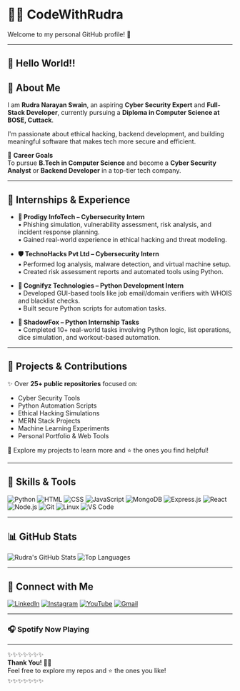 # 👨‍💻 CodeWithRudra

Welcome to my personal GitHub profile! 🚀

---

## 🙏 Hello World!!

## 👋 About Me

I am **Rudra Narayan Swain**, an aspiring **Cyber Security Expert** and **Full-Stack Developer**, currently pursuing a **Diploma in Computer Science at BOSE, Cuttack**.

I'm passionate about ethical hacking, backend development, and building meaningful software that makes tech more secure and efficient.

🚀 **Career Goals**  
To pursue **B.Tech in Computer Science** and become a **Cyber Security Analyst** or **Backend Developer** in a top-tier tech company.

---

## 💼 Internships & Experience

- **🔐 Prodigy InfoTech – Cybersecurity Intern**  
  ▪ Phishing simulation, vulnerability assessment, risk analysis, and incident response planning.  
  ▪ Gained real-world experience in ethical hacking and threat modeling.

- **🛡️ TechnoHacks Pvt Ltd – Cybersecurity Intern**  
  ▪ Performed log analysis, malware detection, and virtual machine setup.  
  ▪ Created risk assessment reports and automated tools using Python.

- **🐍 Cognifyz Technologies – Python Development Intern**  
  ▪ Developed GUI-based tools like job email/domain verifiers with WHOIS and blacklist checks.  
  ▪ Built secure Python scripts for automation tasks.

- **🦊 ShadowFox – Python Internship Tasks**  
  ▪ Completed 10+ real-world tasks involving Python logic, list operations, dice simulation, and workout-based automation.

---

## 🧪 Projects & Contributions

✨ Over **25+ public repositories** focused on:

- Cyber Security Tools
- Python Automation Scripts
- Ethical Hacking Simulations
- MERN Stack Projects
- Machine Learning Experiments
- Personal Portfolio & Web Tools

📂 Explore my projects to learn more and ⭐ the ones you find helpful!

---

## 🧠 Skills & Tools

![Python](https://img.shields.io/badge/-Python-3776AB?style=flat&logo=python&logoColor=white)
![HTML](https://img.shields.io/badge/-HTML5-E34F26?style=flat&logo=html5&logoColor=white)
![CSS](https://img.shields.io/badge/-CSS3-1572B6?style=flat&logo=css3)
![JavaScript](https://img.shields.io/badge/-JavaScript-F7DF1E?style=flat&logo=javascript&logoColor=black)
![MongoDB](https://img.shields.io/badge/-MongoDB-47A248?style=flat&logo=mongodb)
![Express.js](https://img.shields.io/badge/-Express.js-000000?style=flat&logo=express)
![React](https://img.shields.io/badge/-React-61DAFB?style=flat&logo=react)
![Node.js](https://img.shields.io/badge/-Node.js-339933?style=flat&logo=node.js)
![Git](https://img.shields.io/badge/-Git-F05032?style=flat&logo=git)
![Linux](https://img.shields.io/badge/-Linux-FCC624?style=flat&logo=linux&logoColor=black)
![VS Code](https://img.shields.io/badge/-VSCode-007ACC?style=flat&logo=visual-studio-code)

---

## 📊 GitHub Stats

![Rudra's GitHub Stats](https://github-readme-stats.vercel.app/api?username=CodeWithRudra&show_icons=true&theme=radical)
![Top Languages](https://github-readme-stats.vercel.app/api/top-langs/?username=CodeWithRudra&layout=compact&theme=radical)

---

## 🔗 Connect with Me

[![LinkedIn](https://img.shields.io/badge/-LinkedIn-blue?style=flat&logo=linkedin)](https://www.linkedin.com/in/rudra-narayan-swain/)
[![Instagram](https://img.shields.io/badge/-Instagram-E4405F?style=flat&logo=instagram&logoColor=white)](https://www.instagram.com/codewithrudra)
[![YouTube](https://img.shields.io/badge/-YouTube-FF0000?style=flat&logo=youtube&logoColor=white)](https://www.youtube.com/@CodewithRudraoffical)
[![Gmail](https://img.shields.io/badge/-Gmail-D14836?style=flat&logo=gmail&logoColor=white)](mailto:rudranarayanswain10001@gmail.com)

---

### 🎧 Spotify Now Playing
<!-- Optionally connect with a GitHub Action to show your current Spotify track -->

---

✨✨✨✨✨✨✨  
**Thank You! 🙏🏼**  
Feel free to explore my repos and ⭐ the ones you like!  
✨✨✨✨✨✨✨

